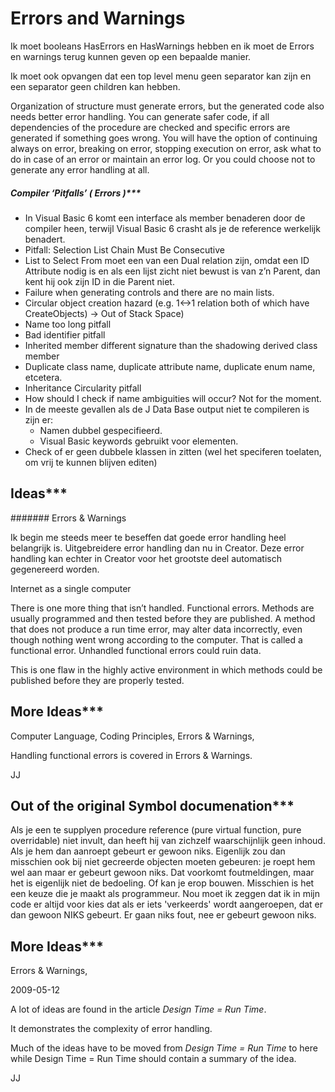 ﻿Errors and Warnings
===================

Ik moet booleans HasErrors en HasWarnings hebben en ik moet de Errors en warnings terug kunnen geven op een bepaalde manier.

Ik moet ook opvangen dat een top level menu geen separator kan zijn en een separator geen children kan hebben.

Organization of structure must generate errors, but the generated code also needs better error handling. You can generate safer code, if all dependencies of the procedure are checked and specific errors are generated if something goes wrong. You will have the option of continuing always on error, breaking on error, stopping execution on error, ask what to do in case of an error or maintain an error log. Or you could choose not to generate any error handling at all.

##### Compiler ‘Pitfalls’ ( Errors )***

- In Visual Basic 6 komt een interface als member benaderen door de compiler heen, terwijl Visual Basic 6 crasht als je de reference werkelijk benadert.
- Pitfall: Selection List Chain Must Be Consecutive
- List to Select From moet een van een Dual relation zijn, omdat een ID Attribute nodig is en als een lijst zicht niet bewust is van z’n Parent, dan kent hij ook zijn ID in die Parent niet.
- Failure when generating controls and there are no main lists.
- Circular object creation hazard (e.g. 1<->1 relation both of which have CreateObjects) -> Out of Stack Space)
- Name too long pitfall
- Bad identifier pitfall
- Inherited member different signature than the shadowing derived class member
- Duplicate class name, duplicate attribute name, duplicate enum name, etcetera.
- Inheritance Circularity pitfall
- How should I check if name ambiguities will occur? Not for the moment.
- In de meeste gevallen als de J Data Base output niet te compileren is zijn er:
  - Namen dubbel gespecifieerd.
  - Visual Basic keywords gebruikt voor elementen.
- Check of er geen dubbele klassen in zitten (wel het speciferen toelaten, om vrij te kunnen blijven editen)

## Ideas***

####### Errors & Warnings

Ik begin me steeds meer te beseffen dat goede error handling heel belangrijk is. Uitgebreidere error handling dan nu in Creator. Deze error handling kan echter in Creator voor het grootste deel automatisch gegenereerd worden.




Internet as a single computer

There is one more thing that isn’t handled. Functional errors. Methods are usually programmed and then tested before they are published. A method that does not produce a run time error, may alter data incorrectly, even though nothing went wrong according to the computer. That is called a functional error. Unhandled functional errors could ruin data.

This is one flaw in the highly active environment in which methods could be published before they are properly tested.

## More Ideas***

Computer Language, Coding Principles, Errors & Warnings,

Handling functional errors is covered in Errors & Warnings.

JJ

## Out of the original Symbol documenation***

Als je een te supplyen procedure reference (pure virtual function, pure overridable) niet invult, dan heeft hij van zichzelf waarschijnlijk geen inhoud. Als je hem dan aanroept gebeurt er gewoon niks. Eigenlijk zou dan misschien ook bij niet gecreerde objecten moeten gebeuren: je roept hem wel aan maar er gebeurt gewoon niks. Dat voorkomt foutmeldingen, maar het is eigenlijk niet de bedoeling. Of kan je erop bouwen. Misschien is het een keuze die je maakt als programmeur. Nou moet ik zeggen dat ik in mijn code er altijd voor kies dat als er iets 'verkeerds' wordt aangeroepen, dat er dan gewoon NIKS gebeurt. Er gaan niks fout, nee er gebeurt gewoon niks.

## More Ideas***

Errors & Warnings,

2009-05-12

A lot of ideas are found in the article *Design Time = Run Time*.

It demonstrates the complexity of error handling.

Much of the ideas have to be moved from *Design Time = Run Time* to here while Design Time = Run Time should contain a summary of the idea.

JJ

